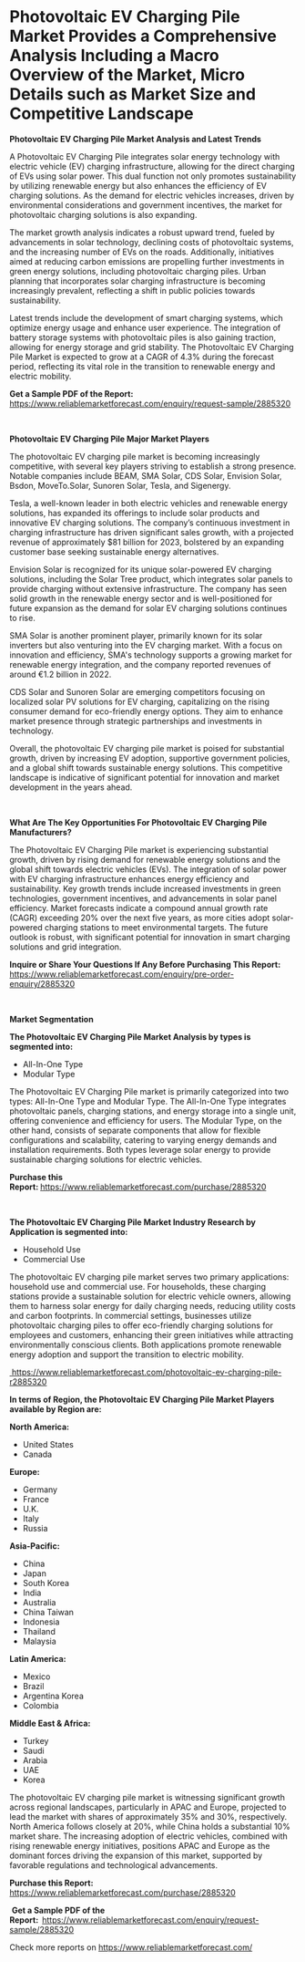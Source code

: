 <p><h1>Photovoltaic EV Charging Pile Market Provides a Comprehensive Analysis Including a Macro Overview of the Market, Micro Details such as Market Size and Competitive Landscape</h1></p><p><strong>Photovoltaic EV Charging Pile Market Analysis and Latest Trends</strong></p>
<p><p>A Photovoltaic EV Charging Pile integrates solar energy technology with electric vehicle (EV) charging infrastructure, allowing for the direct charging of EVs using solar power. This dual function not only promotes sustainability by utilizing renewable energy but also enhances the efficiency of EV charging solutions. As the demand for electric vehicles increases, driven by environmental considerations and government incentives, the market for photovoltaic charging solutions is also expanding.</p><p>The market growth analysis indicates a robust upward trend, fueled by advancements in solar technology, declining costs of photovoltaic systems, and the increasing number of EVs on the roads. Additionally, initiatives aimed at reducing carbon emissions are propelling further investments in green energy solutions, including photovoltaic charging piles. Urban planning that incorporates solar charging infrastructure is becoming increasingly prevalent, reflecting a shift in public policies towards sustainability.</p><p>Latest trends include the development of smart charging systems, which optimize energy usage and enhance user experience. The integration of battery storage systems with photovoltaic piles is also gaining traction, allowing for energy storage and grid stability. The Photovoltaic EV Charging Pile Market is expected to grow at a CAGR of 4.3% during the forecast period, reflecting its vital role in the transition to renewable energy and electric mobility.</p></p>
<p><strong>Get a Sample PDF of the Report:&nbsp;</strong> <a href="https://www.reliablemarketforecast.com/enquiry/request-sample/2885320?utm_campaign=2449&utm_medium=2&utm_source=Github&utm_content=ia&utm_term=13032025&utm_id=photovoltaic-ev-charging-pile">https://www.reliablemarketforecast.com/enquiry/request-sample/2885320</a></p>
<p>&nbsp;</p>
<p><strong>Photovoltaic EV Charging Pile Major Market Players</strong></p>
<p><p>The photovoltaic EV charging pile market is becoming increasingly competitive, with several key players striving to establish a strong presence. Notable companies include BEAM, SMA Solar, CDS Solar, Envision Solar, Bsdon, MoveTo.Solar, Sunoren Solar, Tesla, and Sigenergy. </p><p>Tesla, a well-known leader in both electric vehicles and renewable energy solutions, has expanded its offerings to include solar products and innovative EV charging solutions. The company’s continuous investment in charging infrastructure has driven significant sales growth, with a projected revenue of approximately $81 billion for 2023, bolstered by an expanding customer base seeking sustainable energy alternatives.</p><p>Envision Solar is recognized for its unique solar-powered EV charging solutions, including the Solar Tree product, which integrates solar panels to provide charging without extensive infrastructure. The company has seen solid growth in the renewable energy sector and is well-positioned for future expansion as the demand for solar EV charging solutions continues to rise.</p><p>SMA Solar is another prominent player, primarily known for its solar inverters but also venturing into the EV charging market. With a focus on innovation and efficiency, SMA's technology supports a growing market for renewable energy integration, and the company reported revenues of around €1.2 billion in 2022.</p><p>CDS Solar and Sunoren Solar are emerging competitors focusing on localized solar PV solutions for EV charging, capitalizing on the rising consumer demand for eco-friendly energy options. They aim to enhance market presence through strategic partnerships and investments in technology.</p><p>Overall, the photovoltaic EV charging pile market is poised for substantial growth, driven by increasing EV adoption, supportive government policies, and a global shift towards sustainable energy solutions. This competitive landscape is indicative of significant potential for innovation and market development in the years ahead.</p></p>
<p>&nbsp;</p>
<p><strong>What Are The Key Opportunities For Photovoltaic EV Charging Pile Manufacturers?</strong></p>
<p><p>The Photovoltaic EV Charging Pile market is experiencing substantial growth, driven by rising demand for renewable energy solutions and the global shift towards electric vehicles (EVs). The integration of solar power with EV charging infrastructure enhances energy efficiency and sustainability. Key growth trends include increased investments in green technologies, government incentives, and advancements in solar panel efficiency. Market forecasts indicate a compound annual growth rate (CAGR) exceeding 20% over the next five years, as more cities adopt solar-powered charging stations to meet environmental targets. The future outlook is robust, with significant potential for innovation in smart charging solutions and grid integration.</p></p>
<p><strong>Inquire or Share Your Questions If Any Before Purchasing This Report:</strong> <a href="https://www.reliablemarketforecast.com/enquiry/pre-order-enquiry/2885320?utm_campaign=2449&utm_medium=2&utm_source=Github&utm_content=ia&utm_term=13032025&utm_id=photovoltaic-ev-charging-pile">https://www.reliablemarketforecast.com/enquiry/pre-order-enquiry/2885320</a></p>
<p>&nbsp;</p>
<p><strong>Market Segmentation</strong></p>
<p><strong>The Photovoltaic EV Charging Pile Market Analysis by types is segmented into:</strong></p>
<p><ul><li>All-In-One Type</li><li>Modular Type</li></ul></p>
<p><p>The Photovoltaic EV Charging Pile market is primarily categorized into two types: All-In-One Type and Modular Type. The All-In-One Type integrates photovoltaic panels, charging stations, and energy storage into a single unit, offering convenience and efficiency for users. The Modular Type, on the other hand, consists of separate components that allow for flexible configurations and scalability, catering to varying energy demands and installation requirements. Both types leverage solar energy to provide sustainable charging solutions for electric vehicles.</p></p>
<p><strong>Purchase this Report:&nbsp;</strong><a href="https://www.reliablemarketforecast.com/purchase/2885320?utm_campaign=2449&utm_medium=2&utm_source=Github&utm_content=ia&utm_term=13032025&utm_id=photovoltaic-ev-charging-pile">https://www.reliablemarketforecast.com/purchase/2885320</a></p>
<p>&nbsp;</p>
<p><strong>The Photovoltaic EV Charging Pile Market Industry Research by Application is segmented into:</strong></p>
<p><ul><li>Household Use</li><li>Commercial Use</li></ul></p>
<p><p>The photovoltaic EV charging pile market serves two primary applications: household use and commercial use. For households, these charging stations provide a sustainable solution for electric vehicle owners, allowing them to harness solar energy for daily charging needs, reducing utility costs and carbon footprints. In commercial settings, businesses utilize photovoltaic charging piles to offer eco-friendly charging solutions for employees and customers, enhancing their green initiatives while attracting environmentally conscious clients. Both applications promote renewable energy adoption and support the transition to electric mobility.</p></p>
<p><a href="https://www.reliablemarketforecast.com/photovoltaic-ev-charging-pile-r2885320?utm_campaign=2449&utm_medium=2&utm_source=Github&utm_content=ia&utm_term=13032025&utm_id=photovoltaic-ev-charging-pile">&nbsp;https://www.reliablemarketforecast.com/photovoltaic-ev-charging-pile-r2885320</a></p>
<p><strong>In terms of Region, the Photovoltaic EV Charging Pile Market Players available by Region are:</strong></p>
<p>
    <p> <strong> North America: </strong>
        <ul>
            <li>United States</li>
            <li>Canada</li>
        </ul>
        </p> 
    <p> <strong> Europe: </strong>
        <ul>
            <li>Germany</li>
            <li>France</li>
            <li>U.K.</li>
            <li>Italy</li>
            <li>Russia</li>
        </ul>
        </p> 
    <p> <strong> Asia-Pacific: </strong>
        <ul>
            <li>China</li>
            <li>Japan</li>
            <li>South Korea</li>
            <li>India</li>
            <li>Australia</li>
            <li>China Taiwan</li>
            <li>Indonesia</li>
            <li>Thailand</li>
            <li>Malaysia</li>
        </ul>
        </p> 
    <p> <strong> Latin America: </strong>
        <ul>
            <li>Mexico</li>
            <li>Brazil</li>
            <li>Argentina Korea</li>
            <li>Colombia</li>
        </ul>
        </p> 
    <p> <strong> Middle East & Africa: </strong>
        <ul>
            <li>Turkey</li>
            <li>Saudi</li>
            <li>Arabia</li>
            <li>UAE</li>
            <li>Korea</li>
        </ul>
    </p>
    </p>
<p><p>The photovoltaic EV charging pile market is witnessing significant growth across regional landscapes, particularly in APAC and Europe, projected to lead the market with shares of approximately 35% and 30%, respectively. North America follows closely at 20%, while China holds a substantial 10% market share. The increasing adoption of electric vehicles, combined with rising renewable energy initiatives, positions APAC and Europe as the dominant forces driving the expansion of this market, supported by favorable regulations and technological advancements.</p></p>
<p><strong>Purchase this Report: </strong><a href="https://www.reliablemarketforecast.com/purchase/2885320?utm_campaign=2449&utm_medium=2&utm_source=Github&utm_content=ia&utm_term=13032025&utm_id=photovoltaic-ev-charging-pile">https://www.reliablemarketforecast.com/purchase/2885320</a></p>
<p>&nbsp;<strong>Get a Sample PDF of the Report:&nbsp;&nbsp;</strong><a href="https://www.reliablemarketforecast.com/enquiry/request-sample/2885320?utm_campaign=2449&utm_medium=2&utm_source=Github&utm_content=ia&utm_term=13032025&utm_id=photovoltaic-ev-charging-pile">https://www.reliablemarketforecast.com/enquiry/request-sample/2885320</a></p>
<p><strong></strong></p>
<p>Check more reports on <a href="https://www.reliablemarketforecast.com/?utm_campaign=2449&utm_medium=2&utm_source=Github&utm_content=ia&utm_term=13032025&utm_id=photovoltaic-ev-charging-pile">https://www.reliablemarketforecast.com/</a></p>